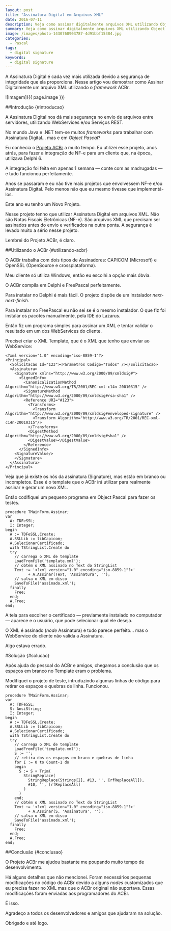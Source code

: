 ```yaml
---
layout: post
title: "Assinatura Digital em Arquivos XML"
date: 2016-07-11
description: Veja como assinar digitalmente arquivos XML utilizando Object Pascal.
summary: Veja como assinar digitalmente arquivos XML utilizando Object Pascal.
image: /images/photo-1430760903787-4d91bbf15384.jpg
categories: 
  - Pascal
tags:
  - digital signature
keywords:
  - digital signature
--- 
```


A Assinatura Digital é cada vez mais utilizada devido a segurança de integridade que ela proporciona.
Nesse artigo vou demostrar como Assinar Digitalmente um arquivo XML utilizando o *framework* ACBr.

<!--more-->

![Imagem]({{ page.image }})

##Introdução {#introducao}

A Assinatura Digital nos dá mais segurança no envio de arquivos entre servidores, utilizando WebServices e/ou Serviços REST.

No mundo Java e .NET tem-se muitos *frameworks* para trabalhar com Assinatura Digital... mas e em *Object Pascal*?

Eu conhecia o [Projeto ACBr](http://www.projetoacbr.com.br/) a muito tempo. Eu utilizei esse projeto, anos atrás, para fazer a integração de NF-e para um cliente que, na época, utilizava Delphi 6.

A integração foi feita em apenas 1 semana — conte com as madrugadas — e tudo funcionou perfeitamente.

Anos se passaram e eu não tive mais projetos que envolvessem NF-e e/ou Assinatura Digital. Pelo menos não que eu mesmo tivesse que implementá-los.

Este ano eu tenho um Novo Projeto.

Nesse projeto tenho que utilizar Assinatura Digital em arquivos XML. Não são Notas Fiscais Eletrônicas (NF-e). São arquivos XML que precisam ser assinados antes do envio e verificados na outra ponta. A segurança é levado muito a sério nesse projeto.

Lembrei do Projeto ACBr, é claro.

##Utilizando o ACBr {#utilizando-acbr}

O ACBr trabalha com dois tipos de Assinadores: CAPICOM (Microsoft) e OpenSSL (OpenSource e crossplataforma).

Meu cliente só utiliza Windows, então eu escolhi a opção mais óbvia.

O ACBr compila em Delphi e FreePascal perfeitamente.

Para instalar no Delphi é mais fácil. O projeto dispõe de um Instalador *next-next-finish*.

Para instalar no FreePascal eu não sei se é o mesmo instalador. O que fiz foi instalar os pacotes manualmente, pela IDE do Lazarus.

Então fiz um programa simples para assinar um XML e tentar validar o resultado em um dos WebServices do cliente.

Precisei criar o XML Template, que é o XML que tenho que enviar ao WebService:

    <?xml version="1.0" encoding="iso-8859-1"?>
    <Principal>
      <Solicitacao Id="123"><Parametros Codigo="Todos" /></Solicitacao>
      <Assinatura>
        <Signature xmlns="http://www.w3.org/2000/09/xmldsig#">
          <SignedInfo>
            <CanonicalizationMethod Algorithm="http://www.w3.org/TR/2001/REC-xml-c14n-20010315" />
            <SignatureMethod Algorithm="http://www.w3.org/2000/09/xmldsig#rsa-sha1" />
            <Reference URI="#123">
              <Transforms>
                <Transform Algorithm="http://www.w3.org/2000/09/xmldsig#enveloped-signature" />
                <Transform Algorithm="http://www.w3.org/TR/2001/REC-xml-c14n-20010315"/>
              </Transforms>
              <DigestMethod Algorithm="http://www.w3.org/2000/09/xmldsig#sha1" />
              <DigestValue></DigestValue>
            </Reference>
          </SignedInfo>
        <SignatureValue/>
        </Signature>
      </Assinatura>
    </Principal>

Veja que já existe os nós da assinatura (Signature), mas estão em branco ou incompletos. Esse é o template que o ACBr irá utilizar para realmente assinar e gerar um novo XML.

Então codifiquei um pequeno programa em Object Pascal para fazer os testes.

    procedure TMainForm.Assinar;
    var
      A: TDFeSSL;
      I: Integer;
    begin
      A := TDFeSSL.Create;
      A.SSLLib := libCapicom;
      A.SelecionarCertificado;
      with TStringList.Create do
      try
        // carrega o XML de template
        LoadFromFile('template.xml');
        // obtém o XML assinado no Text do StringList
        Text := '<?xml version="1.0" encoding="iso-8859-1"?>'
              + A.Assinar(Text, 'Assinatura', '');
        // salva o XML em disco
        SaveToFile('assinado.xml');
      finally
        Free;
      end;
      A.Free;
    end;

A tela para escolher o certificado — previamente instalado no computador — aparece e o usuário, que pode selecionar qual ele deseja.

O XML é assinado (*node* Assinatura) e tudo parece perfeito... mas o WebService do cliente não valida a Assinatura.

Algo estava errado.

#Solução {#solucao}

Após ajuda do pessoal do ACBr e amigos, chegamos a conclusão que os espaços em branco no Template eram o problema.

Modifiquei o projeto de teste, intruduzindo algumas linhas de código para retirar os espaços e quebras de linha. Funcionou.

    procedure TMainForm.Assinar;
    var
      A: TDFeSSL;
      S: AnsiString;
      I: Integer;
    begin
      A := TDFeSSL.Create;
      A.SSLLib := libCapicom;
      A.SelecionarCertificado;
      with TStringList.Create do
      try
        // carrega o XML de template
        LoadFromFile('template.xml');
        S := '';
        // retira dos os espaços em braco e quebras de linha
        for I := 0 to Count-1 do
        begin
          S := S + Trim(
            StringReplace(
              StringReplace(Strings[I], #13, '', [rfReplaceAll]),
              #10, '', [rfReplaceAll]
            )
          )
        end;
        // obtém o XML assinado no Text do StringList
        Text := '<?xml version="1.0" encoding="iso-8859-1"?>'
              + A.Assinar(S, 'Assinatura', '');
        // salva o XML em disco
        SaveToFile('assinado.xml');
      finally
        Free;
      end;
      A.Free;
    end;

##Conclusão {#conclusao}

O Projeto ACBr me ajudou bastante me poupando muito tempo de desenvolvimento.

Há alguns detalhes que não mencionei. Foram necessários pequenas modificações no código do ACBr devido a alguns *nodes* customizados que eu precisa fazer no XML mas que o ACBr original não suportava. Essas modificações foram enviadas aos programadores do ACBr.

É isso.

Agradeço a todos os desenvolvedores e amigos que ajudaram na solução.

Obrigado e até logo.
